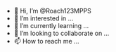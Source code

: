 - 👋 Hi, I’m @Roach123MPPS
- 👀 I’m interested in ...
- 🌱 I’m currently learning ...
- 💞️ I’m looking to collaborate on ...
- 📫 How to reach me ...

<!---
Roach123MPPS/Roach123MPPS is a ✨ special ✨ repository because its `README.md` (this file) appears on your GitHub profile.
You can click the Preview link to take a look at your changes.
--->
